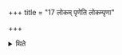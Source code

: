 +++
title = "17 लोकम् पृणेति लोकम्पृणा"

+++

<details><summary>थिते</summary>

17. He places the Lokaṁpr̥ṇa (space-filler brick)s with lokaṁpr̥ṇa....  

[^1]: Cp. XVI.14.9. 
</details>
